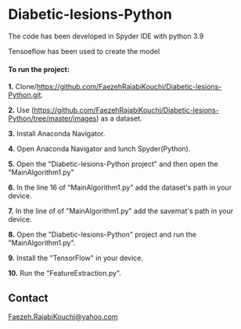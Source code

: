 # Diabetic-lesions-Python

The code has been developed in Spyder IDE with python 3.9

Tensoeflow has been used to create the model

#### To run the project:

**1.** Clone/https://github.com/FaezehRajabiKouchi/Diabetic-lesions-Python.git.

**2.** Use (https://github.com/FaezehRajabiKouchi/Diabetic-lesions-Python/tree/master/images) as a dataset.

**3.** Install Anaconda Navigator. 

**4.** Open Anaconda Navigator and lunch Spyder(Python).

**5.** Open the "Diabetic-lesions-Python project" and then open the "MainAlgorithm1.py" 

**6.** In the line 16 of "MainAlgorithm1.py" add the dataset's path in your device.

**7.** In the line of of "MainAlgorithm1.py" add the savemat's path in your device.

**8.** Open the "Diabetic-lesions-Python" project and run the "MainAlgorithm1.py".

**9.** Install the "TensorFlow" in your device.

**10.** Run the "FeatureExtraction.py".

## Contact
Faezeh.RajabiKouchi@yahoo.com
 
